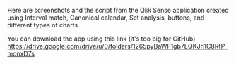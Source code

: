 Here are screenshots and the script from the Qlik Sense application created using Interval match, Canonical calendar, Set analysis, buttons, and different types of charts

You can download the app using this link (it's too big for GitHub)
https://drive.google.com/drive/u/0/folders/1265pyBaWF1gb7EQKJn1C8RfP_monxD7s
